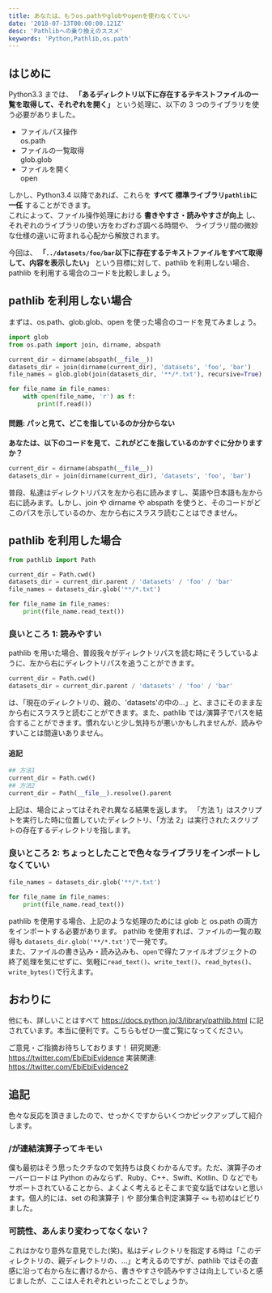 ```yaml
---
title: あなたは、もうos.pathやglobやopenを使わなくていい
date: '2018-07-13T00:00:00.121Z'
desc: 'Pathlibへの乗り換えのススメ'
keywords: 'Python,Pathlib,os.path'
---
```


## はじめに

Python3.3 までは、 **「あるディレクトリ以下に存在するテキストファイルの一覧を取得して、それぞれを開く」** という処理に、以下の 3 つのライブラリを使う必要がありました。

- ファイルパス操作  
  os.path
- ファイルの一覧取得  
  glob.glob
- ファイルを開く  
  open

しかし、Python3.4 以降であれば、これらを **すべて 標準ライブラリ`pathlib`に一任** することができます。  
これによって、ファイル操作処理における **書きやすさ・読みやすさが向上** し、それぞれのライブラリの使い方をわざわざ調べる時間や、 ライブラリ間の微妙な仕様の違いに苛まれる心配から解放されます。

今回は、 **「`../datasets/foo/bar`以下に存在するテキストファイルをすべて取得して、内容を表示したい」** という目標に対して、pathlib を利用しない場合、pathlib を利用する場合のコードを比較しましょう。

## pathlib を利用しない場合

まずは、os.path、glob.glob、open を使った場合のコードを見てみましょう。

```python
import glob
from os.path import join, dirname, abspath

current_dir = dirname(abspath(__file__))
datasets_dir = join(dirname(current_dir), 'datasets', 'foo', 'bar')
file_names = glob.glob(join(datasets_dir, '**/*.txt'), recursive=True)

for file_name in file_names:
    with open(file_name, 'r') as f:
        print(f.read())
```

#### 問題: パッと見て、どこを指しているのか分からない

**あなたは、以下のコードを見て、これがどこを指しているのかすぐに分かりますか？**

```python
current_dir = dirname(abspath(__file__))
datasets_dir = join(dirname(current_dir), 'datasets', 'foo', 'bar')
```

普段、私達はディレクトリパスを左から右に読みますし、英語や日本語も左から右に読みます。しかし、join や dirname や abspath を使うと、そのコードがどこのパスを示しているのか、左から右にスラスラ読むことはできません。

## pathlib を利用した場合

```python
from pathlib import Path

current_dir = Path.cwd()
datasets_dir = current_dir.parent / 'datasets' / 'foo' / 'bar'
file_names = datasets_dir.glob('**/*.txt')

for file_name in file_names:
    print(file_name.read_text())
```

### 良いところ 1: 読みやすい

pathlib を用いた場合、普段我々がディレクトリパスを読む時にそうしているように、左から右にディレクトリパスを追うことができます。

```python
current_dir = Path.cwd()
datasets_dir = current_dir.parent / 'datasets' / 'foo' / 'bar'
```

は、「現在のディレクトリの、親の、'datasets'の中の...」と、まさにそのまま左から右にスラスラと読むことができます。また、pathlib では`/`演算子でパスを結合することができます。慣れないと少し気持ちが悪いかもしれませんが、読みやすいことは間違いありません。

#### 追記

```python
## 方法1
current_dir = Path.cwd()
## 方法2
current_dir = Path(__file__).resolve().parent
```

上記は、場合によってはそれぞれ異なる結果を返します。
「方法 1」はスクリプトを実行した時に位置していたディレクトリ、「方法 2」は実行されたスクリプトの存在するディレクトリを指します。

### 良いところ 2: ちょっとしたことで色々なライブラリをインポートしなくていい

```python
file_names = datasets_dir.glob('**/*.txt')

for file_name in file_names:
    print(file_name.read_text())
```

pathlib を使用する場合、上記のような処理のためには glob と os.path の両方をインポートする必要があります。
pathlib を使用すれば、ファイルの一覧の取得も `datasets_dir.glob('**/*.txt')`で一発です。  
また、ファイルの書き込み・読み込みも、`open`で得たファイルオブジェクトの終了処理を気にせずに、気軽に`read_text()`、`write_text()`、`read_bytes()`、`write_bytes()`で行えます。

## おわりに

他にも、詳しいことはすべて https://docs.python.jp/3/library/pathlib.html に記されています。本当に便利です。こちらもぜひ一度ご覧になってください。

ご意見・ご指摘お待ちしております！
研究関連: https://twitter.com/EbiEbiEvidence
実装関連: https://twitter.com/EbiEbiEvidence2

## 追記

色々な反応を頂きましたので、せっかくですからいくつかピックアップして紹介します。

### /が連結演算子ってキモい

僕も最初はそう思ったクチなので気持ちは良くわかるんです。ただ、演算子のオーバーロードは Python のみならず、Ruby、C++、Swift、Kotlin、D などでもサポートされていることから、よくよく考えるとそこまで変な話ではないと思います。個人的には、set の和演算子 `|` や 部分集合判定演算子 `<=` も初めはビビりました。

### 可読性、あんまり変わってなくない？

これはかなり意外な意見でした(笑)。私はディレクトリを指定する時は「このディレクトリの、親ディレクトリの、…」と考えるのですが、pathlib ではその直感に沿って右から左に書けるから、書きやすさや読みやすさは向上していると感じましたが、ここは人それぞれといったことでしょうか。
